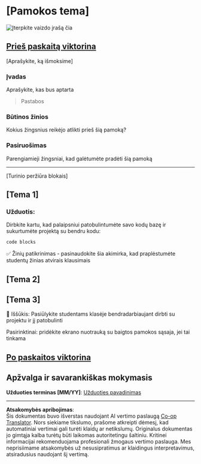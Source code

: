 <!--
CO_OP_TRANSLATOR_METADATA:
{
  "original_hash": "0494be70ad7fadd13a8c3d549c23e355",
  "translation_date": "2025-08-28T11:48:08+00:00",
  "source_file": "lesson-template/README.md",
  "language_code": "lt"
}
-->
# [Pamokos tema]

![Įterpkite vaizdo įrašą čia](../../../lesson-template/video-url)

## [Prieš paskaitą viktorina](../../../lesson-template/quiz-url)

[Aprašykite, ką išmoksime]

### Įvadas

Aprašykite, kas bus aptarta

> Pastabos

### Būtinos žinios

Kokius žingsnius reikėjo atlikti prieš šią pamoką?

### Pasiruošimas

Parengiamieji žingsniai, kad galėtumėte pradėti šią pamoką

---

[Turinio peržiūra blokais]

## [Tema 1]

### Užduotis:

Dirbkite kartu, kad palaipsniui patobulintumėte savo kodų bazę ir sukurtumėte projektą su bendru kodu:

```html
code blocks
```

✅ Žinių patikrinimas - pasinaudokite šia akimirka, kad praplėstumėte studentų žinias atvirais klausimais

## [Tema 2]

## [Tema 3]

🚀 Iššūkis: Pasiūlykite studentams klasėje bendradarbiaujant dirbti su projektu ir jį patobulinti

Pasirinktinai: pridėkite ekrano nuotrauką su baigtos pamokos sąsaja, jei tai tinkama

## [Po paskaitos viktorina](../../../lesson-template/quiz-url)

## Apžvalga ir savarankiškas mokymasis

**Užduoties terminas [MM/YY]**: [Užduoties pavadinimas](assignment.md)

---

**Atsakomybės apribojimas**:  
Šis dokumentas buvo išverstas naudojant AI vertimo paslaugą [Co-op Translator](https://github.com/Azure/co-op-translator). Nors siekiame tikslumo, prašome atkreipti dėmesį, kad automatiniai vertimai gali turėti klaidų ar netikslumų. Originalus dokumentas jo gimtąja kalba turėtų būti laikomas autoritetingu šaltiniu. Kritinei informacijai rekomenduojama profesionali žmogaus vertimo paslauga. Mes neprisiimame atsakomybės už nesusipratimus ar klaidingus interpretavimus, atsiradusius naudojant šį vertimą.